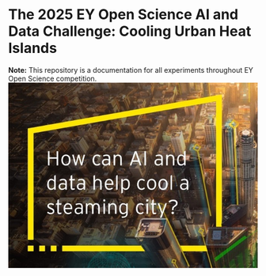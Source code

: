 # The 2025 EY Open Science AI and Data Challenge: Cooling Urban Heat Islands

**Note:** This repository is a documentation for all experiments throughout EY Open Science competition.
![Screenshot of the app](images/eyopenscience2025.jpg)
